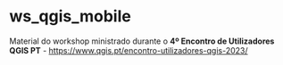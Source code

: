 # ws_qgis_mobile
Material do workshop ministrado durante o <b>4º Encontro de Utilizadores QGIS PT</b> - 
<a href="https://www.qgis.pt/encontro-utilizadores-qgis-2023/">https://www.qgis.pt/encontro-utilizadores-qgis-2023/</a>
